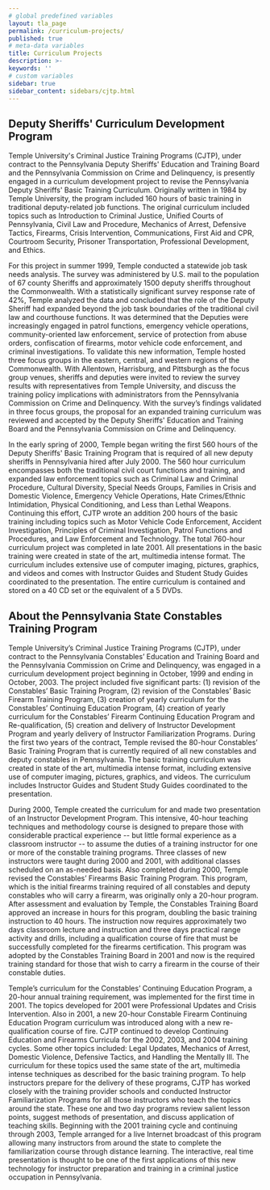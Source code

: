 ```yaml
---
# global predefined variables
layout: tla_page
permalink: /curriculum-projects/
published: true
# meta-data variables
title: Curriculum Projects
description: >-
keywords: ''
# custom variables
sidebar: true
sidebar_content: sidebars/cjtp.html
---
```

## Deputy Sheriffs' Curriculum Development Program
Temple University's Criminal Justice Training Programs (CJTP), under contract to the Pennsylvania Deputy Sheriffs' Education and Training Board and the Pennsylvania Commission on Crime and Delinquency, is presently engaged in a curriculum development project to revise the Pennsylvania Deputy Sheriffs' Basic Training Curriculum. Originally written in 1984 by Temple University, the program included 160 hours of basic training in traditional deputy-related job functions. The original curriculum included topics such as Introduction to Criminal Justice, Unified Courts of Pennsylvania, Civil Law and Procedure, Mechanics of Arrest, Defensive Tactics, Firearms, Crisis Intervention, Communications, First Aid and CPR, Courtroom Security, Prisoner Transportation, Professional Development, and Ethics. 

For this project in summer 1999, Temple conducted a statewide job task needs analysis. The survey was administered by U.S. mail to the population of 67 county Sheriffs and approximately 1500 deputy sheriffs throughout the Commonwealth. With a statistically significant survey response rate of 42%, Temple analyzed the data and concluded that the role of the Deputy Sheriff had expanded beyond the job task boundaries of the traditional civil law and courthouse functions.  It was determined that the Deputies were increasingly engaged in patrol functions, emergency vehicle operations, community-oriented law enforcement, service of protection from abuse orders, confiscation of firearms, motor vehicle code enforcement, and criminal investigations. To validate this new information, Temple hosted three focus groups in the eastern, central, and western regions of the Commonwealth.  With Allentown, Harrisburg, and Pittsburgh as the focus group venues, sheriffs and deputies were invited to review the survey results with representatives from Temple University, and discuss the training policy implications with administrators from the Pennsylvania Commission on Crime and Delinquency. With the survey’s findings validated in three focus groups, the proposal for an expanded training curriculum was reviewed and accepted by the Deputy Sheriffs' Education and Training Board and the Pennsylvania Commission on Crime and Delinquency.

In the early spring of 2000, Temple began writing the first 560 hours of the Deputy Sheriffs' Basic Training Program that is required of all new deputy sheriffs in Pennsylvania hired after July 2000.  The 560 hour curriculum encompasses both the traditional civil court functions and training, and expanded law enforcement topics such as Criminal Law and Criminal Procedure, Cultural Diversity, Special Needs Groups, Families in Crisis and Domestic Violence, Emergency Vehicle Operations, Hate Crimes/Ethnic Intimidation, Physical Conditioning, and Less than Lethal Weapons.  Continuing this effort, CJTP wrote an addition 200 hours of the basic training including topics such as Motor Vehicle Code Enforcement, Accident Investigation, Principles of Criminal Investigation, Patrol Functions and Procedures, and Law Enforcement and Technology.  The total 760-hour curriculum project was completed in late 2001. All presentations in the basic training were created in state of the art, multimedia intense format.  The curriculum includes extensive use of computer imaging, pictures, graphics, and videos and comes with Instructor Guides and Student Study Guides coordinated to the presentation. The entire curriculum is contained and stored on a 40 CD set or the equivalent of a 5 DVDs.

## About the Pennsylvania State Constables Training Program
Temple University’s Criminal Justice Training Programs (CJTP), under contract to the Pennsylvania Constables’ Education and Training Board and the Pennsylvania Commission on Crime and Delinquency, was engaged in a curriculum development project beginning in October, 1999 and ending in October, 2003.  The project included five significant parts: (1) revision of the Constables’ Basic Training Program, (2) revision of the Constables’ Basic Firearm Training Program, (3) creation of yearly curriculum for the Constables’ Continuing Education Program, (4) creation of yearly curriculum for the Constables’ Firearm Continuing Education Program and Re-qualification, (5) creation and delivery of Instructor Development Program and yearly delivery of Instructor Familiarization Programs.
During the first two years of the contract, Temple revised the 80-hour Constables’ Basic Training Program that is currently required of all new constables and deputy constables in Pennsylvania.  The basic training curriculum was created in state of the art, multimedia intense format, including extensive use of computer imaging, pictures, graphics, and videos.  The curriculum includes Instructor Guides and Student Study Guides coordinated to the presentation.

During 2000, Temple created the curriculum for and made two presentation of an Instructor Development Program. This intensive, 40-hour teaching techniques and methodology course is designed to prepare those with considerable practical experience -- but little formal experience as a classroom instructor -- to assume the duties of a training instructor for one or more of the constable training programs.  Three classes of new instructors were taught during 2000 and 2001, with additional classes scheduled on an as-needed basis. 
Also completed during 2000, Temple revised the Constables’ Firearms Basic Training Program.  This program, which is the initial firearms training required of all constables and deputy constables who will carry a firearm, was originally only a 20-hour program.  After assessment and evaluation by Temple, the Constables Training Board approved an increase in hours for this program, doubling the basic training instruction to 40 hours. The instruction now requires approximately two days classroom lecture and instruction and three days practical range activity and drills, including a qualification course of fire that must be successfully completed for the firearms certification. This program was adopted by the Constables Training Board in 2001 and now is the required training standard for those that wish to carry a firearm in the course of their constable duties.

Temple’s curriculum for the Constables’ Continuing Education Program, a 20-hour annual training requirement, was implemented for the first time in 2001.  The topics developed for 2001 were Professional Updates and Crisis Intervention.  Also in 2001, a new 20-hour Constable Firearm Continuing Education Program curriculum was introduced along with a new re-qualification course of fire.  CJTP continued to develop Continuing Education and Firearms Curricula for the 2002, 2003, and 2004 training cycles.  Some other topics included:  Legal Updates, Mechanics of Arrest, Domestic Violence, Defensive Tactics, and Handling the Mentally Ill. The curriculum for these topics used the same state of the art, multimedia intense techniques as described for the basic training program.
To help instructors prepare for the delivery of these programs, CJTP has worked closely with the training provider schools and conducted Instructor Familiarization Programs for all those instructors who teach the topics around the state.  These one and two day programs review salient lesson points, suggest methods of presentation, and discuss application of teaching skills.  Beginning with the 2001 training cycle and continuing through 2003, Temple arranged for a live Internet broadcast of this program allowing many instructors from around the state to complete the familiarization course through distance learning.  The interactive, real time presentation is thought to be one of the first applications of this new technology for instructor preparation and training in a criminal justice occupation in Pennsylvania.
